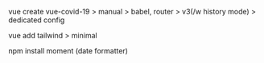 vue create vue-covid-19 > manual > babel, router > v3(/w history mode) > dedicated config

vue add tailwind > minimal

npm install moment (date formatter)
